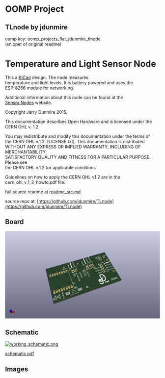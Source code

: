 # OOMP Project  
## TLnode  by jdunmire  
  
oomp key: oomp_projects_flat_jdunmire_tlnode  
(snippet of original readme)  
  
Temperature and Light Sensor Node  
=================================  
This a [KiCad](http://kicad-pcb.org/) design. The node measures  
temperature and light levels. It is battery powered and uses the  
ESP-8266 module for networking.  
  
Additional information about this node can be found at the   
[Sensor Nodes](http://sensornodeinfo.rockingdlabs.com) website.  
  
  
Copyright Jerry Dunmire 2015.  
  
This documentation describes Open Hardware and is licensed under the  
CERN OHL v. 1.2.  
  
You may redistribute and modify this documentation under the terms of  
the CERN OHL v.1.2. (LICENSE.txt). This documentation is distributed  
WITHOUT ANY EXPRESS OR IMPLIED WARRANTY, INCLUDING OF MERCHANTABILITY,  
SATISFACTORY QUALITY AND FITNESS FOR A PARTICULAR PURPOSE. Please see  
the CERN OHL v.1.2 for applicable conditions  
  
Guidelines on how to apply the CERN OHL v1.2 are in the  
cern_ohl_v_1_2_howto.pdf file.  
  
  full source readme at [readme_src.md](readme_src.md)  
  
source repo at: [https://github.com/jdunmire/TLnode](https://github.com/jdunmire/TLnode)  
## Board  
  
[![working_3d.png](working_3d_600.png)](working_3d.png)  
## Schematic  
  
[![working_schematic.png](working_schematic_600.png)](working_schematic.png)  
  
[schematic pdf](working_schematic.pdf)  
## Images  
